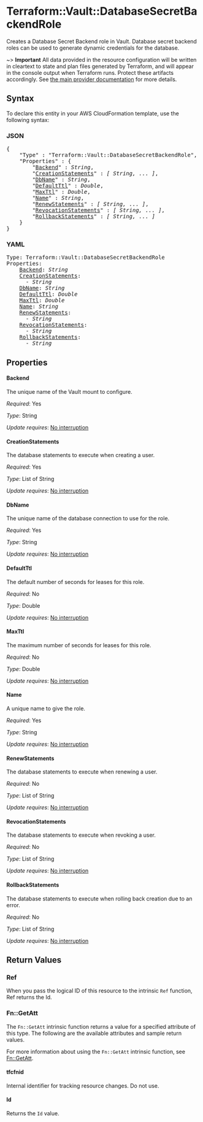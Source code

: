 # Terraform::Vault::DatabaseSecretBackendRole

Creates a Database Secret Backend role in Vault. Database secret backend
roles can be used to generate dynamic credentials for the database.

~> **Important** All data provided in the resource configuration will be
written in cleartext to state and plan files generated by Terraform, and
will appear in the console output when Terraform runs. Protect these
artifacts accordingly. See
[the main provider documentation](../index.html)
for more details.

## Syntax

To declare this entity in your AWS CloudFormation template, use the following syntax:

### JSON

<pre>
{
    "Type" : "Terraform::Vault::DatabaseSecretBackendRole",
    "Properties" : {
        "<a href="#backend" title="Backend">Backend</a>" : <i>String</i>,
        "<a href="#creationstatements" title="CreationStatements">CreationStatements</a>" : <i>[ String, ... ]</i>,
        "<a href="#dbname" title="DbName">DbName</a>" : <i>String</i>,
        "<a href="#defaultttl" title="DefaultTtl">DefaultTtl</a>" : <i>Double</i>,
        "<a href="#maxttl" title="MaxTtl">MaxTtl</a>" : <i>Double</i>,
        "<a href="#name" title="Name">Name</a>" : <i>String</i>,
        "<a href="#renewstatements" title="RenewStatements">RenewStatements</a>" : <i>[ String, ... ]</i>,
        "<a href="#revocationstatements" title="RevocationStatements">RevocationStatements</a>" : <i>[ String, ... ]</i>,
        "<a href="#rollbackstatements" title="RollbackStatements">RollbackStatements</a>" : <i>[ String, ... ]</i>
    }
}
</pre>

### YAML

<pre>
Type: Terraform::Vault::DatabaseSecretBackendRole
Properties:
    <a href="#backend" title="Backend">Backend</a>: <i>String</i>
    <a href="#creationstatements" title="CreationStatements">CreationStatements</a>: <i>
      - String</i>
    <a href="#dbname" title="DbName">DbName</a>: <i>String</i>
    <a href="#defaultttl" title="DefaultTtl">DefaultTtl</a>: <i>Double</i>
    <a href="#maxttl" title="MaxTtl">MaxTtl</a>: <i>Double</i>
    <a href="#name" title="Name">Name</a>: <i>String</i>
    <a href="#renewstatements" title="RenewStatements">RenewStatements</a>: <i>
      - String</i>
    <a href="#revocationstatements" title="RevocationStatements">RevocationStatements</a>: <i>
      - String</i>
    <a href="#rollbackstatements" title="RollbackStatements">RollbackStatements</a>: <i>
      - String</i>
</pre>

## Properties

#### Backend

The unique name of the Vault mount to configure.

_Required_: Yes

_Type_: String

_Update requires_: [No interruption](https://docs.aws.amazon.com/AWSCloudFormation/latest/UserGuide/using-cfn-updating-stacks-update-behaviors.html#update-no-interrupt)

#### CreationStatements

The database statements to execute when
creating a user.

_Required_: Yes

_Type_: List of String

_Update requires_: [No interruption](https://docs.aws.amazon.com/AWSCloudFormation/latest/UserGuide/using-cfn-updating-stacks-update-behaviors.html#update-no-interrupt)

#### DbName

The unique name of the database connection to use for
the role.

_Required_: Yes

_Type_: String

_Update requires_: [No interruption](https://docs.aws.amazon.com/AWSCloudFormation/latest/UserGuide/using-cfn-updating-stacks-update-behaviors.html#update-no-interrupt)

#### DefaultTtl

The default number of seconds for leases for this
role.

_Required_: No

_Type_: Double

_Update requires_: [No interruption](https://docs.aws.amazon.com/AWSCloudFormation/latest/UserGuide/using-cfn-updating-stacks-update-behaviors.html#update-no-interrupt)

#### MaxTtl

The maximum number of seconds for leases for this
role.

_Required_: No

_Type_: Double

_Update requires_: [No interruption](https://docs.aws.amazon.com/AWSCloudFormation/latest/UserGuide/using-cfn-updating-stacks-update-behaviors.html#update-no-interrupt)

#### Name

A unique name to give the role.

_Required_: Yes

_Type_: String

_Update requires_: [No interruption](https://docs.aws.amazon.com/AWSCloudFormation/latest/UserGuide/using-cfn-updating-stacks-update-behaviors.html#update-no-interrupt)

#### RenewStatements

The database statements to execute when
renewing a user.

_Required_: No

_Type_: List of String

_Update requires_: [No interruption](https://docs.aws.amazon.com/AWSCloudFormation/latest/UserGuide/using-cfn-updating-stacks-update-behaviors.html#update-no-interrupt)

#### RevocationStatements

The database statements to execute when
revoking a user.

_Required_: No

_Type_: List of String

_Update requires_: [No interruption](https://docs.aws.amazon.com/AWSCloudFormation/latest/UserGuide/using-cfn-updating-stacks-update-behaviors.html#update-no-interrupt)

#### RollbackStatements

The database statements to execute when
rolling back creation due to an error.

_Required_: No

_Type_: List of String

_Update requires_: [No interruption](https://docs.aws.amazon.com/AWSCloudFormation/latest/UserGuide/using-cfn-updating-stacks-update-behaviors.html#update-no-interrupt)

## Return Values

### Ref

When you pass the logical ID of this resource to the intrinsic `Ref` function, Ref returns the Id.

### Fn::GetAtt

The `Fn::GetAtt` intrinsic function returns a value for a specified attribute of this type. The following are the available attributes and sample return values.

For more information about using the `Fn::GetAtt` intrinsic function, see [Fn::GetAtt](https://docs.aws.amazon.com/AWSCloudFormation/latest/UserGuide/intrinsic-function-reference-getatt.html).

#### tfcfnid

Internal identifier for tracking resource changes. Do not use.

#### Id

Returns the <code>Id</code> value.

